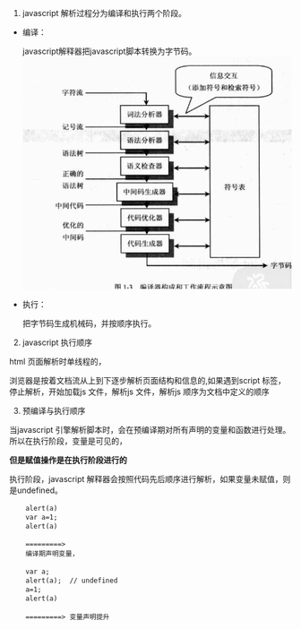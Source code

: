 1. javascript 解析过程分为编译和执行两个阶段。

+ 编译：
  
  javascript解释器把javascript脚本转换为字节码。
  ![avatar](/assets/bianyi.png)

+ 执行：
  
  把字节码生成机械码，并按顺序执行。


2. javascript 执行顺序

html 页面解析时单线程的，

浏览器是按着文档流从上到下逐步解析页面结构和信息的,如果遇到script 标签，停止解析，开始加载js 文件，解析js 文件，解析js 顺序为文档中定义的顺序

3. 预编译与执行顺序
   
 当javascript 引擎解析脚本时，会在预编译期对所有声明的变量和函数进行处理。 所以在执行阶段，变量是可见的，


<strong>但是赋值操作是在执行阶段进行的</strong>

执行阶段，javascript 解释器会按照代码先后顺序进行解析，如果变量未赋值，则是undefined。

        alert(a)
        var a=1;
        alert(a)

        =========>
        编译期声明变量，

        var a;
        alert(a);  // undefined
        a=1;
        alert(a)

        =========> 变量声明提升